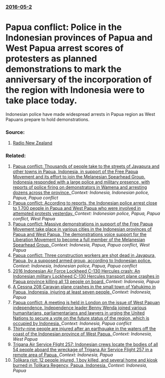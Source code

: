 ### [2016-05-2](/news/2016/05/2/index.md)

# Papua conflict: Police in the Indonesian provinces of Papua and West Papua arrest scores of protesters as planned demonstrations to mark the anniversary of the incorporation of the region with Indonesia were to take place today. 

Indonesian police have made widespread arrests in Papua region as West Papuans prepare to hold demonstrations.


### Source:

1. [Radio New Zealand](http://www.radionz.co.nz/international/pacific-news/302841/mass-arrests-in-west-papua-ahead-of-demos)

### Related:

1. [Papua conflict: Thousands of people take to the streets of Jayapura and other towns in Papua, Indonesia, in support of the Free Papua Movement and its effort to join the Melanesian Spearhead Group. Indonesia responded with a large police and military presence, with reports of police firing on demonstrators in Wamena and arresting dozens across the province. ](/news/2016/05/31/papua-conflict-thousands-of-people-take-to-the-streets-of-jayapura-and-other-towns-in-papua-indonesia-in-support-of-the-free-papua-moveme.md) _Context: Indonesia, Indonesian police, Papua, Papua conflict_
2. [Papua conflict: According to reports, the Indonesian police arrest close to 1,700 people in Papua and West Papua who were involved in attempted protests yesterday. ](/news/2016/05/3/papua-conflict-according-to-reports-the-indonesian-police-arrest-close-to-1-700-people-in-papua-and-west-papua-who-were-involved-in-attemp.md) _Context: Indonesian police, Papua, Papua conflict, West Papua_
3. [Papua conflict: Massive demonstrations in support of the Free Papua Movement take place in various cities in the Indonesian provinces of Papua and West Papua. The demonstrations voice support for the Liberation Movement to become a full member of the Melanesian Spearhead Group. ](/news/2016/04/13/papua-conflict-massive-demonstrations-in-support-of-the-free-papua-movement-take-place-in-various-cities-in-the-indonesian-provinces-of-pap.md) _Context: Indonesia, Papua, Papua conflict, West Papua_
4. [Papua conflict: Three construction workers are shot dead in Jayapura, Papua, by a supposed armed group, according to Indonesian police. ](/news/2016/03/17/papua-conflict-three-construction-workers-are-shot-dead-in-jayapura-papua-by-a-supposed-armed-group-according-to-indonesian-police.md) _Context: Indonesia, Indonesian police, Papua, Papua conflict_
5. [2016 Indonesian Air Force Lockheed C-130 Hercules crash: An Indonesian military Lockheed C-130 Hercules transport plane crashes in Papua province killing all 13 people on board. ](/news/2016/12/18/2016-indonesian-air-force-lockheed-c-130-hercules-crash-an-indonesian-military-lockheed-c-130-hercules-transport-plane-crashes-in-papua-pro.md) _Context: Indonesia, Papua_
6. [A Cessna 208 Caravan plane crashes in the small town of Yahukimo in Papua, Indonesia, injuring at least seven people. ](/news/2016/06/14/a-cessna-208-caravan-plane-crashes-in-the-small-town-of-yahukimo-in-papua-indonesia-injuring-at-least-seven-people.md) _Context: Indonesia, Papua_
7. [Papua conflict: A meeting is held in London on the issue of West Papuan independence. Independence leader Benny Wenda joined various humanitarians, parliamentarians and lawyers in urging the United Nations to secure a vote on the future status of the region, which is occupied by Indonesia. ](/news/2016/05/3/papua-conflict-a-meeting-is-held-in-london-on-the-issue-of-west-papuan-independence-independence-leader-benny-wenda-joined-various-humanit.md) _Context: Indonesia, Papua conflict_
8. [Thirty-nine people are injured after an earthquake in the waters off the coast of the Indonesian province of West Papua. ](/news/2015/09/25/thirty-nine-people-are-injured-after-an-earthquake-in-the-waters-off-the-coast-of-the-indonesian-province-of-west-papua.md) _Context: Indonesia, West Papua_
9. [Trigana Air Service Flight 257: Indonesian crews locate the bodies of all 54 people aboard the wreckage of Trigana Air Service Flight 257 in a remote area of Papua. ](/news/2015/08/18/trigana-air-service-flight-257-indonesian-crews-locate-the-bodies-of-all-54-people-aboard-the-wreckage-of-trigana-air-service-flight-257-in.md) _Context: Indonesia, Papua_
10. [Tolikara riot: 12 people injured, 1 boy killed, and several home and kiosk burned in Tolikara Regency, Papua, Indonesia. ](/news/2015/07/17/tolikara-riot-12-people-injured-1-boy-killed-and-several-home-and-kiosk-burned-in-tolikara-regency-papua-indonesia.md) _Context: Indonesia, Papua_
